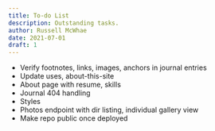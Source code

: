 ```yaml
---
title: To-do List
description: Outstanding tasks.
author: Russell McWhae
date: 2021-07-01
draft: 1
---
```

* Verify footnotes, links, images, anchors in journal entries
* Update uses, about-this-site
* About page with resume, skills
* Journal 404 handling
* Styles
* Photos endpoint with dir listing, individual gallery view
* Make repo public once deployed